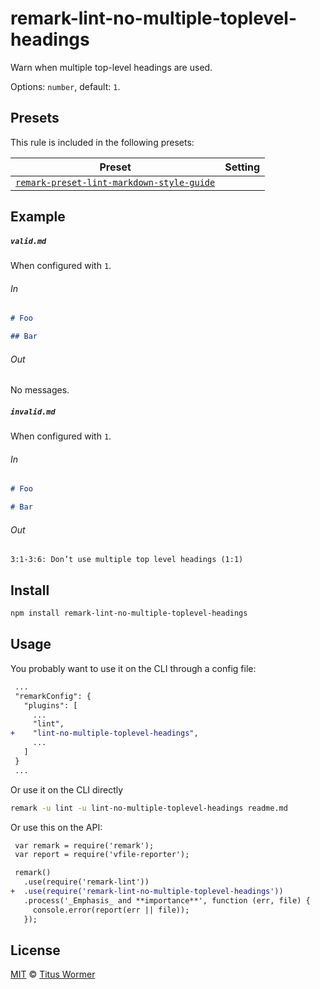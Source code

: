 <!--This file is generated-->

# remark-lint-no-multiple-toplevel-headings

Warn when multiple top-level headings are used.

Options: `number`, default: `1`.

## Presets

This rule is included in the following presets:

| Preset | Setting |
| ------ | ------- |
| [`remark-preset-lint-markdown-style-guide`](https://github.com/remarkjs/remark-lint/tree/master/packages/remark-preset-lint-markdown-style-guide) |  |

## Example

##### `valid.md`

When configured with `1`.

###### In

```markdown
# Foo

## Bar
```

###### Out

No messages.

##### `invalid.md`

When configured with `1`.

###### In

```markdown
# Foo

# Bar
```

###### Out

```text
3:1-3:6: Don’t use multiple top level headings (1:1)
```

## Install

```sh
npm install remark-lint-no-multiple-toplevel-headings
```

## Usage

You probably want to use it on the CLI through a config file:

```diff
 ...
 "remarkConfig": {
   "plugins": [
     ...
     "lint",
+    "lint-no-multiple-toplevel-headings",
     ...
   ]
 }
 ...
```

Or use it on the CLI directly

```sh
remark -u lint -u lint-no-multiple-toplevel-headings readme.md
```

Or use this on the API:

```diff
 var remark = require('remark');
 var report = require('vfile-reporter');

 remark()
   .use(require('remark-lint'))
+  .use(require('remark-lint-no-multiple-toplevel-headings'))
   .process('_Emphasis_ and **importance**', function (err, file) {
     console.error(report(err || file));
   });
```

## License

[MIT](https://github.com/remarkjs/remark-lint/blob/master/license) © [Titus Wormer](http://wooorm.com)
